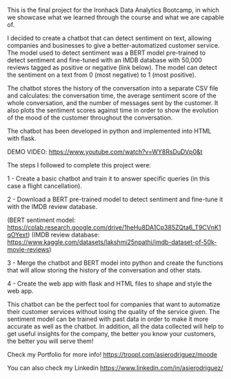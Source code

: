 This is the final project for the Ironhack Data Analytics Bootcamp, in which we showcase what we learned
through the course and what we are capable of.

I decided to create a chatbot that can detect sentiment on text, allowing companies and businesses
to give a better-automatized customer service. The model used to detect sentiment was a BERT model 
pre-trained to detect sentiment and fine-tuned with an IMDB database with 50,000 reviews tagged as 
positive or negative (link below). The model can detect the sentiment on a text from 0 (most negative) 
to 1 (most positive). 

The chatbot stores the history of the conversation into a separate CSV file and calculates: the conversation time, the average sentiment score of the whole conversation, and the number of messages sent by the customer. It also plots the sentiment scores against time in order to show the evolution of the mood of the customer throughout the conversation.

The chatbot has been developed in python and implemented into HTML with flask.

DEMO VIDEO: https://www.youtube.com/watch?v=WY8RsDuDVp0&t

The steps I followed to complete this project were:

1 - Create a basic chatbot and train it to answer specific queries (in this case a flight cancellation).

2 - Download a BERT pre-trained model to detect sentiment and fine-tune it with the IMDB review database.

(BERT sentiment model: https://colab.research.google.com/drive/1heHu8DA1Cp385ZQta6_T9CVnK1qOYext)
(IMDB review database: https://www.kaggle.com/datasets/lakshmi25npathi/imdb-dataset-of-50k-movie-reviews)

3 - Merge the chatbot and BERT model into python and create the functions that will allow storing the history of the conversation
and other stats.

4 - Create the web app with flask and HTML files to shape and style the web app.

This chatbot can be the perfect tool for companies that want to automatize their customer services without losing
the quality of the service given. The sentiment model can be trained with past data in order to make it more accurate
as well as the chatbot. In addition, all the data collected will help to get useful insights for the company, the better
you know your customers, the better you will serve them!

Check my Portfolio for more info!
https://troopl.com/asierodriguez/moode

You can also check my Linkedin
https://www.linkedin.com/in/asierodriguez/
